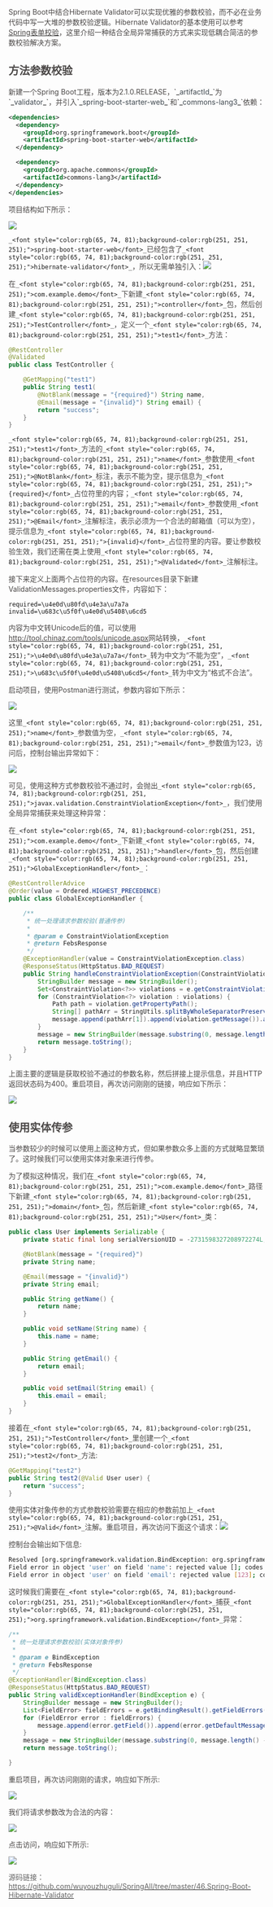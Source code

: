 <font style="color:rgb(76, 73, 72);">Spring Boot中结合Hibernate Validator可以实现优雅的参数校验，而不必在业务代码中写一大堆的参数校验逻辑。Hibernate Validator的基本使用可以参考</font>[<font style="color:rgb(76, 73, 72);">Spring表单校验</font>](https://mrbird.cc/Spring%E8%A1%A8%E5%8D%95%E6%A0%A1%E9%AA%8C.html)<font style="color:rgb(76, 73, 72);">，这里介绍一种结合全局异常捕获的方式来实现低耦合简洁的参数校验解决方案。</font>

<h2 id="方法参数校验"><font style="color:rgb(76, 73, 72);">方法参数校验</font></h2>
<font style="color:rgb(76, 73, 72);">新建一个Spring Boot工程，版本为2.1.0.RELEASE，</font>`_<font style="color:rgb(65, 74, 81);background-color:rgb(251, 251, 251);">artifactId</font>_`<font style="color:rgb(76, 73, 72);">为</font>`_<font style="color:rgb(65, 74, 81);background-color:rgb(251, 251, 251);">validator</font>_`<font style="color:rgb(76, 73, 72);">，并引入</font>`_<font style="color:rgb(65, 74, 81);background-color:rgb(251, 251, 251);">spring-boot-starter-web</font>_`<font style="color:rgb(76, 73, 72);">和</font>`_<font style="color:rgb(65, 74, 81);background-color:rgb(251, 251, 251);">commons-lang3</font>_`<font style="color:rgb(76, 73, 72);">依赖：</font>

```xml
<dependencies>
  <dependency>
    <groupId>org.springframework.boot</groupId>
    <artifactId>spring-boot-starter-web</artifactId>
  </dependency>

  <dependency>
    <groupId>org.apache.commons</groupId>
    <artifactId>commons-lang3</artifactId>
  </dependency>
</dependencies>
```

<font style="color:rgb(76, 73, 72);">项目结构如下所示：</font>

![](https://cdn.nlark.com/yuque/0/2024/png/48200602/1734713493946-d4e8d573-330b-4098-856e-dbe5c2e8ef39.png)

`_<font style="color:rgb(65, 74, 81);background-color:rgb(251, 251, 251);">spring-boot-starter-web</font>_`<font style="color:rgb(76, 73, 72);">已经包含了</font>`_<font style="color:rgb(65, 74, 81);background-color:rgb(251, 251, 251);">hibernate-validator</font>_`<font style="color:rgb(76, 73, 72);">，所以无需单独引入：</font>![](https://cdn.nlark.com/yuque/0/2024/png/48200602/1734713493870-c99a455c-7612-4734-b1f2-936e4368b655.png)

<font style="color:rgb(76, 73, 72);">在</font>`_<font style="color:rgb(65, 74, 81);background-color:rgb(251, 251, 251);">com.example.demo</font>_`<font style="color:rgb(76, 73, 72);">下新建</font>`_<font style="color:rgb(65, 74, 81);background-color:rgb(251, 251, 251);">controller</font>_`<font style="color:rgb(76, 73, 72);">包，然后创建</font>`_<font style="color:rgb(65, 74, 81);background-color:rgb(251, 251, 251);">TestController</font>_`<font style="color:rgb(76, 73, 72);">，定义一个</font>`_<font style="color:rgb(65, 74, 81);background-color:rgb(251, 251, 251);">test1</font>_`<font style="color:rgb(76, 73, 72);">方法：</font>

```java
@RestController
@Validated
public class TestController {

    @GetMapping("test1")
    public String test1(
        @NotBlank(message = "{required}") String name,
        @Email(message = "{invalid}") String email) {
        return "success";
    }
}
```

`_<font style="color:rgb(65, 74, 81);background-color:rgb(251, 251, 251);">test1</font>_`<font style="color:rgb(76, 73, 72);">方法的</font>`_<font style="color:rgb(65, 74, 81);background-color:rgb(251, 251, 251);">name</font>_`<font style="color:rgb(76, 73, 72);">参数使用</font>`_<font style="color:rgb(65, 74, 81);background-color:rgb(251, 251, 251);">@NotBlank</font>_`<font style="color:rgb(76, 73, 72);">标注，表示不能为空，提示信息为</font>`_<font style="color:rgb(65, 74, 81);background-color:rgb(251, 251, 251);">{required}</font>_`<font style="color:rgb(76, 73, 72);">占位符里的内容；</font>`_<font style="color:rgb(65, 74, 81);background-color:rgb(251, 251, 251);">email</font>_`<font style="color:rgb(76, 73, 72);">参数使用</font>`_<font style="color:rgb(65, 74, 81);background-color:rgb(251, 251, 251);">@Email</font>_`<font style="color:rgb(76, 73, 72);">注解标注，表示必须为一个合法的邮箱值（可以为空），提示信息为</font>`_<font style="color:rgb(65, 74, 81);background-color:rgb(251, 251, 251);">{invalid}</font>_`<font style="color:rgb(76, 73, 72);">占位符里的内容。要让参数校验生效，我们还需在类上使用</font>`_<font style="color:rgb(65, 74, 81);background-color:rgb(251, 251, 251);">@Validated</font>_`<font style="color:rgb(76, 73, 72);">注解标注。</font>

<font style="color:rgb(76, 73, 72);">接下来定义上面两个占位符的内容。在resources目录下新建ValidationMessages.properties文件，内容如下：</font>

```properties
required=\u4e0d\u80fd\u4e3a\u7a7a
invalid=\u683c\u5f0f\u4e0d\u5408\u6cd5
```

<font style="color:rgb(76, 73, 72);">内容为中文转Unicode后的值，可以使用</font>[<font style="color:rgb(76, 73, 72);">http://tool.chinaz.com/tools/unicode.aspx</font>](http://tool.chinaz.com/tools/unicode.aspx)<font style="color:rgb(76, 73, 72);">网站转换，</font>`_<font style="color:rgb(65, 74, 81);background-color:rgb(251, 251, 251);">\u4e0d\u80fd\u4e3a\u7a7a</font>_`<font style="color:rgb(76, 73, 72);">转为中文为“不能为空”，</font>`_<font style="color:rgb(65, 74, 81);background-color:rgb(251, 251, 251);">\u683c\u5f0f\u4e0d\u5408\u6cd5</font>_`<font style="color:rgb(76, 73, 72);">转为中文为“格式不合法”。</font>

<font style="color:rgb(76, 73, 72);">启动项目，使用Postman进行测试，参数内容如下所示：</font>

![](https://cdn.nlark.com/yuque/0/2024/png/48200602/1734713494206-87d3fef1-e3f0-4d1f-95b7-526369fe5582.png)

<font style="color:rgb(76, 73, 72);">这里</font>`_<font style="color:rgb(65, 74, 81);background-color:rgb(251, 251, 251);">name</font>_`<font style="color:rgb(76, 73, 72);">参数值为空，</font>`_<font style="color:rgb(65, 74, 81);background-color:rgb(251, 251, 251);">email</font>_`<font style="color:rgb(76, 73, 72);">参数值为123，访问后，控制台输出异常如下：</font>

![](https://cdn.nlark.com/yuque/0/2024/png/48200602/1734713494262-14884caf-d9d2-40ce-a49f-864f8970112a.png)

<font style="color:rgb(76, 73, 72);">可见，使用这种方式参数校验不通过时，会抛出</font>`_<font style="color:rgb(65, 74, 81);background-color:rgb(251, 251, 251);">javax.validation.ConstraintViolationException</font>_`<font style="color:rgb(76, 73, 72);">，我们使用全局异常捕获来处理这种异常：</font>

<font style="color:rgb(76, 73, 72);">在</font>`_<font style="color:rgb(65, 74, 81);background-color:rgb(251, 251, 251);">com.example.demo</font>_`<font style="color:rgb(76, 73, 72);">下新建</font>`_<font style="color:rgb(65, 74, 81);background-color:rgb(251, 251, 251);">handler</font>_`<font style="color:rgb(76, 73, 72);">包，然后创建</font>`_<font style="color:rgb(65, 74, 81);background-color:rgb(251, 251, 251);">GlobalExceptionHandler</font>_`<font style="color:rgb(76, 73, 72);">：</font>

```java
@RestControllerAdvice
@Order(value = Ordered.HIGHEST_PRECEDENCE)
public class GlobalExceptionHandler {

    /**
     * 统一处理请求参数校验(普通传参)
     *
     * @param e ConstraintViolationException
     * @return FebsResponse
     */
    @ExceptionHandler(value = ConstraintViolationException.class)
    @ResponseStatus(HttpStatus.BAD_REQUEST)
    public String handleConstraintViolationException(ConstraintViolationException e) {
        StringBuilder message = new StringBuilder();
        Set<ConstraintViolation<?>> violations = e.getConstraintViolations();
        for (ConstraintViolation<?> violation : violations) {
            Path path = violation.getPropertyPath();
            String[] pathArr = StringUtils.splitByWholeSeparatorPreserveAllTokens(path.toString(), ".");
            message.append(pathArr[1]).append(violation.getMessage()).append(",");
        }
        message = new StringBuilder(message.substring(0, message.length() - 1));
        return message.toString();
    }
}
```

<font style="color:rgb(76, 73, 72);">上面主要的逻辑是获取校验不通过的参数名称，然后拼接上提示信息，并且HTTP返回状态码为400。重启项目，再次访问刚刚的链接，响应如下所示：</font>

![](https://cdn.nlark.com/yuque/0/2024/png/48200602/1734713494190-1e550884-6a5c-46dc-9419-4613d284cfa8.png)

<h2 id="使用实体传参"><font style="color:rgb(76, 73, 72);">使用实体传参</font></h2>
<font style="color:rgb(76, 73, 72);">当参数较少的时候可以使用上面这种方式，但如果参数众多上面的方式就略显繁琐了。这时候我们可以使用实体对象来进行传参。</font>

<font style="color:rgb(76, 73, 72);">为了模拟这种情况，我们在</font>`_<font style="color:rgb(65, 74, 81);background-color:rgb(251, 251, 251);">com.example.demo</font>_`<font style="color:rgb(76, 73, 72);">路径下新建</font>`_<font style="color:rgb(65, 74, 81);background-color:rgb(251, 251, 251);">domain</font>_`<font style="color:rgb(76, 73, 72);">包，然后新建</font>`_<font style="color:rgb(65, 74, 81);background-color:rgb(251, 251, 251);">User</font>_`<font style="color:rgb(76, 73, 72);">类：</font>

```java
public class User implements Serializable {
    private static final long serialVersionUID = -2731598327208972274L;

    @NotBlank(message = "{required}")
    private String name;

    @Email(message = "{invalid}")
    private String email;

    public String getName() {
        return name;
    }

    public void setName(String name) {
        this.name = name;
    }

    public String getEmail() {
        return email;
    }

    public void setEmail(String email) {
        this.email = email;
    }
}
```

<font style="color:rgb(76, 73, 72);">接着在</font>`_<font style="color:rgb(65, 74, 81);background-color:rgb(251, 251, 251);">TestController</font>_`<font style="color:rgb(76, 73, 72);">里创建一个</font>`_<font style="color:rgb(65, 74, 81);background-color:rgb(251, 251, 251);">test2</font>_`<font style="color:rgb(76, 73, 72);">方法:</font>

```java
@GetMapping("test2")
public String test2(@Valid User user) {
    return "success";
}
```

<font style="color:rgb(76, 73, 72);">使用实体对象传参的方式参数校验需要在相应的参数前加上</font>`_<font style="color:rgb(65, 74, 81);background-color:rgb(251, 251, 251);">@Valid</font>_`<font style="color:rgb(76, 73, 72);">注解。重启项目，再次访问下面这个请求：</font>![](https://cdn.nlark.com/yuque/0/2024/png/48200602/1734713494310-3e5892bc-cdf1-4f38-98c4-9ac4d4e15a39.png)

<font style="color:rgb(76, 73, 72);">控制台会输出如下信息:</font>

```bash
Resolved [org.springframework.validation.BindException: org.springframework.validation.BeanPropertyBindingResult: 2 errors
Field error in object 'user' on field 'name': rejected value []; codes [NotBlank.user.name,NotBlank.name,NotBlank.java.lang.String,NotBlank]; arguments [org.springframework.context.support.DefaultMessageSourceResolvable: codes [user.name,name]; arguments []; default message [name]]; default message [不能为空]
Field error in object 'user' on field 'email': rejected value [123]; codes [Email.user.email,Email.email,Email.java.lang.String,Email]; arguments [org.springframework.context.support.DefaultMessageSourceResolvable: codes [user.email,email]; arguments []; default message [email],[Ljavax.validation.constraints.Pattern$Flag;@5fb82092,org.springframework.validation.beanvalidation.SpringValidatorAdapter$ResolvableAttribute@cc0c307]; default message [格式不合法]]
```

<font style="color:rgb(76, 73, 72);">这时候我们需要在</font>`_<font style="color:rgb(65, 74, 81);background-color:rgb(251, 251, 251);">GlobalExceptionHandler</font>_`<font style="color:rgb(76, 73, 72);">捕获</font>`_<font style="color:rgb(65, 74, 81);background-color:rgb(251, 251, 251);">org.springframework.validation.BindException</font>_`<font style="color:rgb(76, 73, 72);">异常：</font>

```java
/**
 * 统一处理请求参数校验(实体对象传参)
 *
 * @param e BindException
 * @return FebsResponse
 */
@ExceptionHandler(BindException.class)
@ResponseStatus(HttpStatus.BAD_REQUEST)
public String validExceptionHandler(BindException e) {
    StringBuilder message = new StringBuilder();
    List<FieldError> fieldErrors = e.getBindingResult().getFieldErrors();
    for (FieldError error : fieldErrors) {
        message.append(error.getField()).append(error.getDefaultMessage()).append(",");
    }
    message = new StringBuilder(message.substring(0, message.length() - 1));
    return message.toString();

}
```

<font style="color:rgb(76, 73, 72);">重启项目，再次访问刚刚的请求，响应如下所示:</font>

![](https://cdn.nlark.com/yuque/0/2024/png/48200602/1734713494643-bac34f3c-cfc9-4eaf-ab8b-c959e1df575a.png)

<font style="color:rgb(76, 73, 72);">我们将请求参数改为合法的内容：</font>

![](https://cdn.nlark.com/yuque/0/2024/png/48200602/1734713494557-6a1637b0-a41b-4f5b-ab5d-8f1d4f7d8167.png)

<font style="color:rgb(76, 73, 72);">点击访问，响应如下所示:</font>

![](https://cdn.nlark.com/yuque/0/2024/png/48200602/1734713494791-69db00f0-a162-473c-88b0-46d826984b2f.png)

<font style="color:rgb(102, 102, 102);">源码链接：</font>[<font style="color:rgb(102, 102, 102);">https://github.com/wuyouzhuguli/SpringAll/tree/master/46.Spring-Boot-Hibernate-Validator</font>](https://github.com/wuyouzhuguli/SpringAll/tree/master/46.Spring-Boot-Hibernate-Validator)

